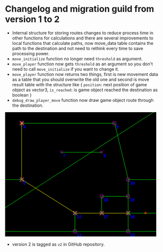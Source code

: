 # Changelog and migration guild from version 1 to 2  

* Internal structure for storing routes changes to reduce process time in other functions for calculations and there are several improvements to local functions that calculate paths, now move_data table contains the path to the destination and not need to rethink every time to save processing power.  
* `move_initialize` function no longer need `threshold` as argument.  
* `move_player` function now gets `threshold` as an argument so you don't need to call `move_initialize` if you want to change it.  
* `move_player` function now returns two things, first is new movement data as a table that you should overwrite the old one and second is move result table with the structure like { `position`: next position of game object as vector3, `is_reached`: is game object reached the destination as boolean }  
* `debug_draw_player_move` function now draw game object route through the destination.  
  
<img src="examples/raw/debug_draw_player_move.png" alt="player move" style="max-width:100%;" />  

* version 2 is tagged as `v2` in GitHub repository.